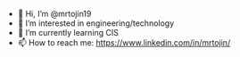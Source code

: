 - 👋 Hi, I’m @mrtojin19
- 👀 I’m interested in engineering/technology
- 🌱 I’m currently learning CIS
- 📫 How to reach me: https://www.linkedin.com/in/mrtojin/

<!---
mrtojin19/mrtojin19 is a ✨ special ✨ repository because its `README.md` (this file) appears on your GitHub profile.
You can click the Preview link to take a look at your changes.
--->
